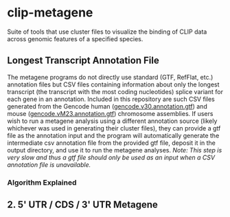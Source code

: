 # clip-metagene
Suite of tools that use cluster files to visualize the binding of CLIP data across genomic features of a specified species.

## Longest Transcript Annotation File
The metagene programs do not directly use standard (GTF, RefFlat, etc.) annotation files but CSV files containing information about only the longest transcript (the transcript with the most coding nucleotides) splice variant for each gene in an annotation. Included in this repository are such CSV files generated from the Gencode human ([gencode.v30.annotation.gtf](https://www.gencodegenes.org/human/release_30.html)) and mouse ([gencode.vM23.annotation.gtf](https://www.gencodegenes.org/mouse/release_M23.html)) chromosome assemblies. If users wish to run a metagene analysis using a different annotation source (likely whichever was used in generating their cluster files), they can provide a gtf file as the annotation input and the program will automatically generate the intermediate csv annotation file from the provided gtf file, deposit it in the output directory, and use it to run the metagene analyses. *Note: This step is very slow and thus a gtf file should only be used as an input when a CSV annotation file is unavailable.*
### Algorithm Explained

## 2. 5' UTR / CDS / 3' UTR Metagene
